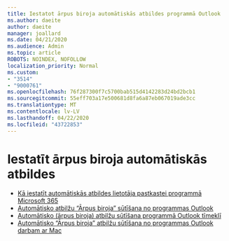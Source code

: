 ```yaml
---
title: Iestatot ārpus biroja automātiskās atbildes programmā Outlook
ms.author: daeite
author: daeite
manager: joallard
ms.date: 04/21/2020
ms.audience: Admin
ms.topic: article
ROBOTS: NOINDEX, NOFOLLOW
localization_priority: Normal
ms.custom:
- "3514"
- "9000761"
ms.openlocfilehash: 76f287300f7c5700bab515d4142283d24bd2bcb1
ms.sourcegitcommit: 55eff703a17e500681d8fa6a87eb067019ade3cc
ms.translationtype: MT
ms.contentlocale: lv-LV
ms.lasthandoff: 04/22/2020
ms.locfileid: "43722853"
---
```

# <a name="set-up-out-of-office-automatic-replies"></a>Iestatīt ārpus biroja automātiskās atbildes

- [Kā iestatīt automātiskās atbildes lietotāja pastkastei programmā Microsoft 365](https://docs.microsoft.com/exchange/troubleshoot/configure-mailboxes/set-automatic-replies)
- [Automātisko atbilžu “Ārpus biroja” sūtīšana no programmas Outlook](https://support.office.com/article/9742f476-5348-4f9f-997f-5e208513bd67)
- [Automātisko (ārpus biroja) atbilžu sūtīšana programmā Outlook tīmeklī](https://support.office.com/article/0c193ab0-b9e1-4058-84be-a5b014242290)
- [Automātisko “Ārpus biroja” atbilžu sūtīšana no programmas Outlook darbam ar Mac](https://support.office.com/article/4e07ab75-beda-4f9e-bcdc-44471ebacdee)